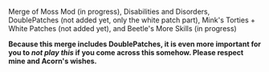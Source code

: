 Merge of Moss Mod (in progress), Disabilities and Disorders, DoublePatches (not added yet, only the white patch part), Mink's Torties + White Patches (not added yet), and Beetle's More Skills (in progress)

<b>Because this merge includes DoublePatches, it is even more important for you to <i>not play this</i> if you come across this somehow. Please respect mine and Acorn's wishes.</b>
